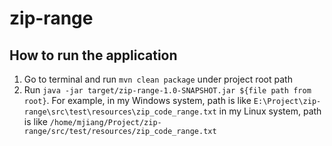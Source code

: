 # zip-range

## How to run the application

1. Go to terminal and run `mvn clean package` under project root path
2. Run `java -jar target/zip-range-1.0-SNAPSHOT.jar ${file path from root}`. For example,
in my Windows system, path is like `E:\Project\zip-range\src\test\resources\zip_code_range.txt`
in my Linux system, path is like `/home/mjiang/Project/zip-range/src/test/resources/zip_code_range.txt`